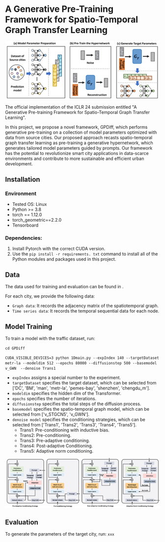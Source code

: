 # A Generative Pre-Training Framework for Spatio-Temporal Graph Transfer Learning
![model framework](assets/framework.png "Model Architecture")

The official implementation of the ICLR 24 submission entitled "A Generative Pre-training Framework for Spatio-Temporal Graph Transfer Learning". 

In this project, we propose a novel framework, GPDiff, which performs generative pre-training on a collection of model parameters optimized with data from source cities. Our proposed approach recasts spatio-temporal graph transfer learning as pre-training a generative hypernetwork, which generates tailored model parameters guided by prompts. 
Our framework has the potential to revolutionize smart city applications in data-scarce environments and contribute to more sustainable and efficient urban development.

## Installation
### Environment
- Tested OS: Linux
- Python >= 3.8
- torch == 1.12.0
- torch_geometric==2.2.0
- Tensorboard

### Dependencies:
1. Install Pytorch with the correct CUDA version.
2. Use the ``pip install -r requirements. txt`` command to install all of the Python modules and packages used in this project.

<!--
## Requirements
- accelerate==0.23.0
- einops==0.7.0
- ema_pytorch==0.2.3
- matplotlib==3.5.3
- numpy==1.23.2
- PyYAML==6.0.1
- PyYAML==6.0.1
- scikit_learn==1.1.2
- scipy==1.9.1
- torch==1.12.0+cu113
- torch_geometric==2.2.0
- torchsummary==1.5.1
- tqdm==4.64.0
- xlrd==2.0.1
- xlwt==1.3.0
-->

## Data
The data used for training and evaluation can be found in .

For each city, we provide the following data:
- ``Graph data``: It records the adjacency matrix of the spatiotemporal graph. 
- ``Time series data``: It records the temporal sequential data for each node. 

## Model Training

To train a model with the traffic dataset, run:

``cd GPDiff``

``CUDA_VISIBLE_DEVICES=3 python 1Dmain.py --expIndex 140 --targetDataset metr-la --modeldim 512 --epochs 80000 --diffusionstep 500 --basemodel v_GWN  --denoise Trans1``

- ``expIndex`` assigns a special number to the experiment.
- ``targetDataset`` specifies the target dataset, which can be selected from ['DC', 'BM', 'man', 'metr-la', 'pemes-bay', 'shenzhen', 'chengdu_m'].
- ``modeldim`` specifies the hidden dim of the Transformer.
- ``epochs`` specifies the number of iterations.
- ``diffusionstep`` specifies the total steps of the diffusion process.
- ``basemodel`` specifies the spatio-temporal graph model, which can be selected from ['v_STGCN5', 'v_GWN'].
- ``denoise model`` specifies the conditioning strategies, which can be selected from ['Trans1', 'Trans2', 'Trans3', 'Trans4', 'Trans5'].
  - Trans1: Pre-conditioning with inductive bias.
  - Trans2: Pre-conditioning.
  - Trans3: Pre-adaptive conditioning.
  - Trans4: Post-adaptive Conditioning.
  - Trans5: Adaptive norm conditioning.

![conditioning](assets/condition.png "Conditioning Strategies")

## Evaluation
To generate the parameters of the target city, run:
``xxx``

<!--
## Model training & Evaluating
- We integrate the zeroshot evaluation module into the diffusion.
- Args Optional parameters：
  - expIndex：Assign a special number to the experiment.
  - targetDataset: The target dataset, can be selected from ['DC', 'BM', 'man', 'metr-la', 'pemes-bay', 'shenzhen', 'chengdu_m'].
  - modeldim: Transformer hidden dim.
  - epochs: Number of batches in diffusion learning.
  - diffusionstep: Steps of diffusion.
  - basemodel: can select from ['v_STGCN5', 'v_GWN'].
  - denoise model: Several implementations of transformer, the main difference between them is the use of conditions. Can be selected from ['Trans1', 'Trans2', 'Trans3', 'Trans4', 'Trans5'].
    - Trans1: Ordinary transformer, the kg embedding is added to the parameter section associated with the space.
    - Trans2: Conditions are added to each layer of transformer.
    - Trans3: After the conditions are aggregated, they are added to each layer of transformer.
    - Trans4: Cross attention.
    - Trans5: Adaptive LayerNorm.
```bash
cd GPDiff
CUDA_VISIBLE_DEVICES=3 python 1Dmain.py --expIndex 140 --targetDataset metr-la --modeldim 512 --epochs 80000 --diffusionstep 500 --basemodel v_GWN  --denoise Trans1
-->
